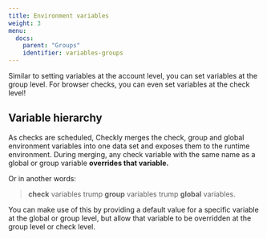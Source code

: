 ```yaml
---
title: Environment variables
weight: 3
menu:
  docs:
    parent: "Groups"
    identifier: variables-groups    
---
```


Similar to setting variables at the account level, you can set variables at the group level. For browser checks, you can 
even set variables at the check level! 

## Variable hierarchy

As checks are scheduled, Checkly merges the check, group and global environment variables into one data set and exposes them
to the runtime environment. During merging, any check variable with the same name as a global or group variable **overrides that variable.**  

Or in another words:

> **check** variables trump **group** variables trump **global** variables.  

You can make use of this by providing a default value for a specific variable at the global or group level, but allow 
that variable to be overridden at the group level or check level.
